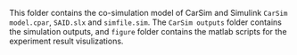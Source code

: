 This folder contains the co-simulation model of CarSim and Simulink ```CarSim model.cpar```, ```SAID.slx``` and ```simfile.sim```. The ```CarSim outputs``` folder contains the simulation outputs, and ```figure``` folder contains the matlab scripts for the experiment result visulizations.